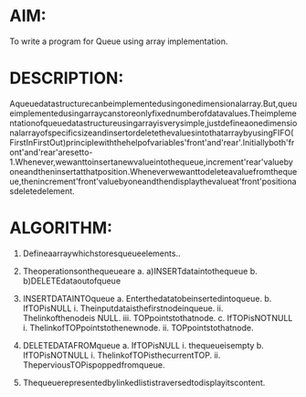 # AIM:
To write a program for Queue using array implementation.

# DESCRIPTION:
Aqueuedatastructurecanbeimplementedusingonedimensionalarray.But,queueimplementedusingarraycanstoreonlyfixednumberofdatavalues.Theimplementationofqueuedatastructureusingarrayisverysimple,justdefineaonedimensionalarrayofspecificsizeandinsertordeletethevaluesintothatarraybyusingFIFO(FirstInFirstOut)principlewiththehelpofvariables'front'and'rear'.Initiallyboth'front'and'rear'aresetto-1.Whenever,wewanttoinsertanewvalueintothequeue,increment'rear'valuebyoneandtheninsertatthatposition.Wheneverwewanttodeleteavaluefromthequeue,thenincrement'front'valuebyoneandthendisplaythevalueat'front'positionasdeletedelement.

# ALGORITHM:
1.	Defineaarraywhichstoresqueueelements..
2.	Theoperationsonthequeueare
a.	a)INSERTdataintothequeue
b.	b)DELETEdataoutofqueue
3.	INSERTDATAINTOqueue
a.	Enterthedatatobeinsertedintoqueue.
b.	IfTOPisNULL
i.	Theinputdataisthefirstnodeinqueue.
ii.	Thelinkofthenodeis NULL.
iii.	TOPpointstothatnode.
c.	IfTOPisNOTNULL
i.	ThelinkofTOPpointstothenewnode.
ii.	TOPpointstothatnode.
4.	DELETEDATAFROMqueue
a.	IfTOPisNULL
i.	thequeueisempty
b.	IfTOPisNOTNULL
i.	ThelinkofTOPisthecurrentTOP.
ii.	TheperviousTOPispoppedfromqueue.

5.	Thequeuerepresentedbylinkedlististraversedtodisplayitscontent.
